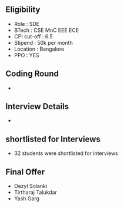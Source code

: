 ## Eligibility
- Role : SDE
- BTech : CSE MnC EEE ECE
- CPI cut-off : 6.5
- Stipend : 50k per month
- Location : Bangalore
- PPO : YES

## Coding Round
- 

## Interview Details
- 

## shortlisted for Interviews
- 32 students were shortlisted for interviews

## Final Offer
- Dezyl Solanki
- Tirtharaj Talukdar
- Yash Garg